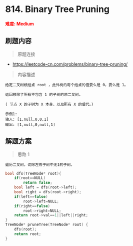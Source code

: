 # 814. Binary Tree Pruning

 **<font color=red>难度: Medium</font>**

 ## 刷题内容
 > 原题连接
* https://leetcode-cn.com/problems/binary-tree-pruning/
 > 内容描述
 ```
给定二叉树根结点 root ，此外树的每个结点的值要么是 0，要么是 1。

返回移除了所有不包含 1 的子树的原二叉树。

( 节点 X 的子树为 X 本身，以及所有 X 的后代。)

示例1:
输入: [1,null,0,0,1]
输出: [1,null,0,null,1]
 ```

## 解题方案
> 思路 1
```
遍历二叉树，切除左右子树中无1的子树。
```

```cpp
bool dfs(TreeNode* root){
    if(root==NULL)
        return false;
    bool left = dfs(root->left);
    bool right = dfs(root->right);
    if(left==false)
        root->left=NULL;
    if(right==false)
        root->right=NULL;
    return root->val==1||left||right;
}
TreeNode* pruneTree(TreeNode* root) {
    dfs(root);
    return root;
}
```